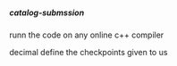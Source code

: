 ##### catalog-submssion

runn the code on any online c++ compiler


decimal define the checkpoints given to us
